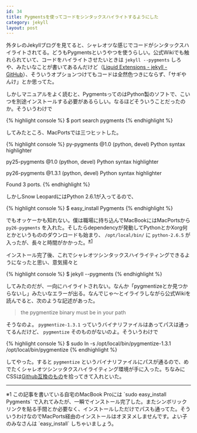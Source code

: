 ```yaml
---
id: 34
title: Pygmentsを使ってコードをシンタックスハイライトするようにした
category: jekyll
layout: post
---
```



外タレのJekyllブログを見てると、シャレオツな感じでコードがシンタックスハイライトされてる。どうもPygmentsというやつを使うらしい。公式Wikiでも触れられていて、コードをハイライトさせたいときは `jekyll --pygments` しろや、みたいなことが書いてあるんだけど（[Liquid Extensions - jekyll - GitHub](http://wiki.github.com/mojombo/jekyll/liquid-extensions "Liquid Extensions - jekyll - GitHub")）、そういうオプションつけてもコードは全然色つきにならず、「サギやんけ」とか思ってた。

しかしマニュアルをよく読むと、PygmentsってのはPython製のソフトで、こいつを別途インストールする必要があるらしい。なるほどそういうことだったのか。そういうわけで

{% highlight console %}
  $ port search pygments
{% endhighlight %}

してみたところ、MacPortsでは三つヒットした。

{% highlight console %}
  py-pygments @1.0 (python, devel)
      Python syntax highlighter
  
  py25-pygments @1.0 (python, devel)
      Python syntax highlighter
  
  py26-pygments @1.3.1 (python, devel)
      Python syntax highlighter
  
  Found 3 ports.
{% endhighlight %}

しかしSnow LeopardにはPython 2.6.1が入ってるので、

{% highlight console %}
  $ easy_install Pygments
{% endhighlight %}

でもオッケーかも知れない。僕は職場に持ち込んでMacBookにはMacPortsから `py26-pygments` を入れた。そしたらdependencyが発動してPythonとかXorg何とかというもののダウンロードも始まり、 `/opt/local/bin/` に `python-2.6.5` が入ったが、長々と時間がかかった。<sup><a href="#footnote-34-1">※1</a></sup>

インストール完了後、これでシャレオツシンタックスハイライティングできるようになったと思い、意気揚々と

{% highlight console %}
  $ jekyll --pygments
{% endhighlight %}

してみたのだが、一向にハイライトされない。なんか「pygmentizeとか見つからないし」みたいなエラーが出る。なんでじゃ〜とイライラしながら公式Wikiを読んでると、次のような記述があった。

> the pygmentize binary must be in your path

そうなのよ。 `pygmentize-1.3.1` っていうバイナリファイルはあってパスは通ってるんだけど、 `pygmentize` そのものがないのよ。そういうわけで

{% highlight console %}
  $ sudo ln -s /opt/local/bin/pygmentize-1.3.1 /opt/local/bin/pygmentize
{% endhighlight %}

してやった。すると `pygmentize` というバイナリファイルにパスが通るので、めでたくシャレオツシンッタクスハイライティング環境が手に入った。ちなみにCSSは[Github互換のもの](http://github.com/mojombo/tpw/tree/master/css/syntax.css "syntax.css")を拾ってきて入れといた。

---

<p id="footnote-34-1">※1 この記事を書いている自宅のMacBook Proには `sudo easy_install Pygments` で入れてみたが、一瞬でインストール完了した。またシンボリックリンクを貼る手間とか必要なく、インストールしただけでパスも通ってた。そういうわけなのでMacPorts経由のインストールはオヌヌメしませんです。よい子のみなさんは `easy_install` しちゃいましょう。</p>
